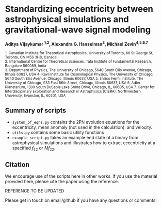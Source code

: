 # Standardizing eccentricity between astrophysical simulations and gravitational-wave signal modeling 
**Aditya Vijaykumar <sup>1,2</sup>, Alexandra G. Hanselman<sup>3</sup>, Michael Zevin<sup>4,5,6,7</sup>**

<sub>1. Canadian Institute for Theoretical Astrophysics, University of Toronto, 60 St George St,  Toronto, ON M5S 3H8, Canada</sub>  
<sub>2. International Centre for Theoretical Sciences, Tata Institute of Fundamental Research, Bangalore  560089, India</sub>  
<sub>3. Department of Physics, The University of Chicago, 5640 South Ellis Avenue, Chicago, Illinois 60637, USA </sub>
<sub>4. Kavli Institute for Cosmological Physics, The University of Chicago, 5640 South Ellis Avenue, Chicago, Illinois 60637, USA </sub>
<sub>5. Enrico Fermi Institute, The University of Chicago, 933 East 56th Street, Chicago, Illinois 60637, USA </sub>
<sub>6. Adler Planetarium, 1300 South DuSable Lake Shore Drive, Chicago, IL, 60605, USA </sub>
<sub>7. Center for Interdisciplinary Exploration and Research in Astrophysics (CIERA), Northwestern University, Evanston, IL, 60201, USA </sub>

## Summary of scripts

- `system_of_eqns.py` contains the 2PN evolution equations for the eccentricity, mean anomaly (not used in the calculation), and velocity.
- `utils.py` contains some basic utility functions
- `example_script.py` takes an example end state of a binary from astrophysical simulations and illustrates how to extract eccentricity at a specified $f_{22}$ or $M f_{22}$. 

## Citation

We encourage use of the scripts here in other works. If you use the material provided here, please cite the paper using the reference:

REFERENCE TO BE UPDATED

Please get in touch on email/github if you have any questions or comments!